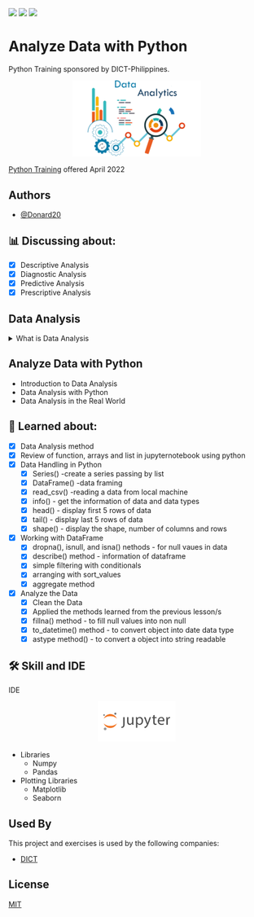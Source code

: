 <a href="https://github.com/Donard20" target="_blank"><img src="https://img.shields.io/badge/View-My%20Profile-informational?style=for-the-badge&logo=github"></a>   <a href="https://github.com/Donard20?tab=repositories" target="_blank"><img src="https://img.shields.io/badge/View-My%20Repositories-yellow?style=for-the-badge&logo=github"></a>   <a href="https://www.linkedin.com/in/engrnard/" target="_blank"><img src="https://img.shields.io/badge/View-LinkedIn-green?style=social&logo=linkedin"></a>
# Analyze Data with Python

Python Training sponsored by DICT-Philippines. 
<p align="center">
<img src="https://github.com/Donard20/Analyze-Data-with-Python-DICT/blob/main/IMG/DA%20img.png" width=50% height=50%>

[Python Training](https://www.noypigeeks.com/government/dict-python-programming-courses/) offered April 2022


## Authors

- [@Donard20](https://github.com/Donard20)

## 📊 Discussing about:
- [x] Descriptive Analysis
- [x] Diagnostic Analysis
- [x] Predictive Analysis
- [x] Prescriptive Analysis

## Data Analysis
   <details>
  <summary>
  What is Data Analysis
  </summary>
  <p align="center">
  <img src="https://github.com/Donard20/Analyze-Data-with-Python-DICT/blob/main/IMG/Data%20Analysis/1.png" width=80% height=80%>
   <img src="https://github.com/Donard20/Analyze-Data-with-Python-DICT/blob/main/IMG/Data%20Analysis/2.png" width=80% height=80%>


  </details>

## Analyze Data with Python

 - Introduction to Data Analysis
 - Data Analysis with Python
 - Data Analysis in the Real World

 
## 📙 Learned about:

- [x] Data Analysis method
- [x] Review of function, arrays and list in jupyternotebook using python
- [x] Data Handling in Python 
   - [x] Series() -create a series passing by list
   - [x] DataFrame() -data framing 
   - [x] read_csv() -reading a data from local machine
   - [x] info() - get the information of data and data types
   - [x] head() - display first 5 rows of data
   - [x] tail() - display last 5 rows of data
   - [x] shape() - display the shape, number of columns and rows
- [x] Working with DataFrame 
   - [x] dropna(), isnull, and isna() nethods - for null vaues in data
   - [x] describe() method - information of dataframe 
   - [x] simple filtering with conditionals
   - [x] arranging with sort_values
   - [x] aggregate method
- [x] Analyze the Data
   - [x] Clean the Data
   - [x] Applied the methods learned from the previous lesson/s
   - [x] fillna() method - to fill null values into non null
   - [x] to_datetime() method - to convert object into date data type
   - [x] astype method() - to convert a object into string readable

<!-- - [x] Filter the dataset using *isin method* and sort using *sort values method*
- [x] Plot datasets with *Matplotlib* -->

## 🛠 Skill and IDE

IDE
<p align="center">
<img src="https://github.com/Donard20/learn-basic-statistics-python-DICT/blob/main/IMG/jupyter-logo-main-960x504.png" width=30% height=30%>
 
- Libraries
  - Numpy
  - Pandas
- Plotting Libraries
  - Matplotlib
  - Seaborn

## Used By

This project and exercises is used by the following companies:

- [DICT](https://dict.gov.ph/)



## License

[MIT](https://choosealicense.com/licenses/mit/)


